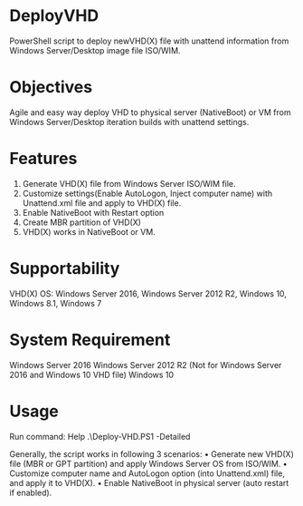 # DeployVHD
PowerShell script to deploy newVHD(X) file with unattend information from Windows Server/Desktop image file ISO/WIM.

Objectives
==========
Agile and easy way deploy VHD to physical server (NativeBoot) or VM from Windows Server/Desktop iteration builds with unattend settings.
 
Features
========
 
1. Generate VHD(X) file from Windows Server ISO/WIM file.
2. Customize settings(Enable AutoLogon, Inject computer name) with Unattend.xml file and apply to VHD(X) file. 
3. Enable NativeBoot with Restart option
4. Create MBR partition of VHD(X) 
5. VHD(X) works in NativeBoot or VM. 
 
Supportability
=============
VHD(X) OS:  Windows Server 2016, Windows Server 2012 R2, Windows 10, Windows 8.1, Windows 7
 
System Requirement
=================
Windows Server 2016
Windows Server 2012 R2 (Not for Windows Server 2016 and Windows 10 VHD file)
Windows 10
 
 
Usage
======
Run command:  Help .\Deploy-VHD.PS1 -Detailed
 
Generally, the script works in following 3 scenarios:
•	Generate new VHD(X) file (MBR or GPT partition) and apply Windows Server OS from ISO/WIM.
•	Customize computer name and AutoLogon option (into Unattend.xml) file, and apply it to VHD(X).
•	Enable NativeBoot in physical server (auto restart if enabled).  

